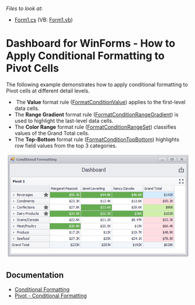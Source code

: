 <!-- default file list -->
*Files to look at*:

* [Form1.cs](./CS/Pivot_ConditionalFormatting/Form1.cs) (VB: [Form1.vb](./VB/Pivot_ConditionalFormatting/Form1.vb))
<!-- default file list end -->
# Dashboard for WinForms - How to Apply Conditional Formatting to Pivot Cells


The following example demonstrates how to apply conditional formatting to Pivot cells at different detail levels.

*  The **Value** format rule ([FormatConditionValue](https://docs.devexpress.com/Dashboard/DevExpress.DashboardCommon.FormatConditionValue)) applies to the first-level data cells.
* The **Range Gradient** format rule ([FormatConditionRangeGradient](https://docs.devexpress.com/Dashboard/DevExpress.DashboardCommon.FormatConditionRangeGradient)) is used to highlight the last-level data cells.
* The **Color Range** format rule ([FormatConditionRangeSet](https://docs.devexpress.com/Dashboard/DevExpress.DashboardCommon.FormatConditionRangeSet)) classifies values of the Grand Total cells.
* The **Top-Bottom** format rule ([FormatConditionTopBottom](https://docs.devexpress.com/Dashboard/DevExpress.DashboardCommon.FormatConditionTopBottom)) highlights row field values from the top 3 categories.

![screenshot](/images/screenshot.png)

## Documentation

* [Conditional Formatting](https://docs.devexpress.com/Dashboard/116914/common-features/appearance-customization/conditional-formatting)
* [Pivot - Conditional Formatting](https://docs.devexpress.com/Dashboard/401934)
